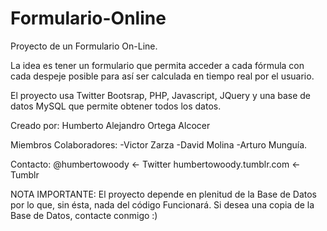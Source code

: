 Formulario-Online
=================

Proyecto de un Formulario  On-Line.


La idea es tener un formulario que permita acceder a cada fórmula con
cada despeje posible para así ser calculada en tiempo real por el usuario. 

El proyecto usa Twitter Bootsrap, PHP, Javascript, JQuery y una base de datos
MySQL que permite obtener todos los datos.

Creado por: Humberto Alejandro Ortega Alcocer

Miembros Colaboradores:
  -Victor Zarza
  -David Molina
  -Arturo Munguía.
  
Contacto: @humbertowoody            <- Twitter
          humbertowoody.tumblr.com  <- Tumblr

NOTA IMPORTANTE: El proyecto depende en plenitud de la Base de Datos por lo que,
				 sin ésta, nada del código Funcionará. Si desea una copia de la 
				 Base de Datos, contacte conmigo :)
